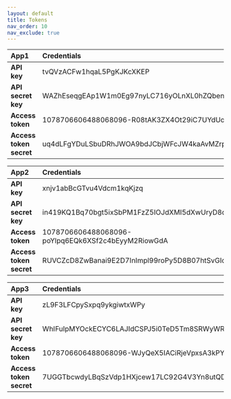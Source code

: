 ```yaml
---
layout: default
title: Tokens
nav_order: 10
nav_exclude: true
---
```


|**App1**|**Credentials**|
|:---|:---|
|**API key**|tvQVzACFw1hqaL5PgKJKcXKEP|
|**API secret key**|WAZhEseqgEAp1W1m0Eg97nyLC716yOLnXL0hZQbenA9cjAV9ZN|
|**Access token**|1078706606488068096-R08tAK3ZX4Ot29iC7UYdUotUp20VKR|
|**Access token secret**|uq4dLFgYDuLSbuDRhJWOA9bdJCbjWFcJW4kaAvMZrpPgZ|

|**App2**|**Credentials**|
|:---|:---|
|**API key**|xnjv1abBcGTvu4Vdcm1kqKjzq|
|**API secret key**|in419KQ1Bq70bgt5ixSbPM1FzZ5IOJdXMI5dXwUryD8qwqJOd1|
|**Access token**|1078706606488068096-poYlpq6EQk6XSf2c4bEyyM2RiowGdA|
|**Access token secret**|RUVCZcD8ZwBanai9E2D7InImpl99roPy5D8B07htSvGIc|

|**App3**|**Credentials**|
|:---|:---|
|**API key**|zL9F3LFCpySxpq9ykgiwtxWPy|
|**API secret key**|WhIFuIpMYOckECYC6LAJIdCSPJ5i0TeD5Tm8SRWyWReO4tAuwV|
|**Access token**|1078706606488068096-WJyQeX5IACiRjeVpxsA3kPYIN1WHPm|
|**Access token secret**|7UGGTbcwdyLBqSzVdp1HXjcew17LC92G4V3Yn8utQDtao|
